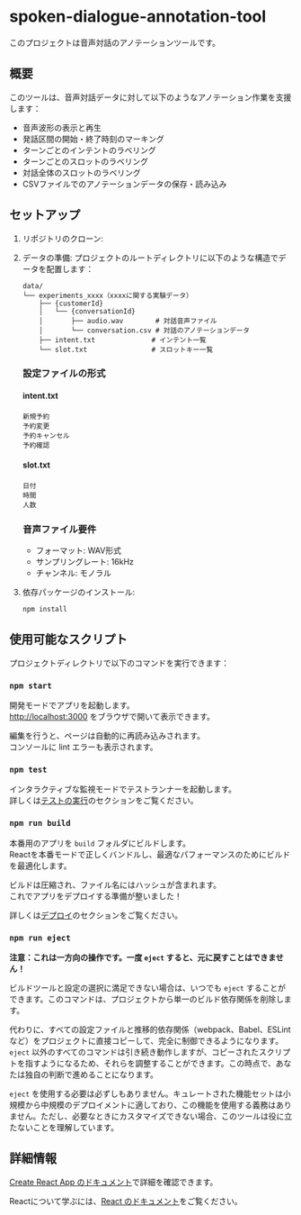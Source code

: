 # spoken-dialogue-annotation-tool

このプロジェクトは音声対話のアノテーションツールです。

## 概要
このツールは、音声対話データに対して以下のようなアノテーション作業を支援します：

- 音声波形の表示と再生
- 発話区間の開始・終了時刻のマーキング
- ターンごとのインテントのラベリング
- ターンごとのスロットのラベリング
- 対話全体のスロットのラベリング
- CSVファイルでのアノテーションデータの保存・読み込み

## セットアップ

1. リポジトリのクローン:

2. データの準備:
   プロジェクトのルートディレクトリに以下のような構造でデータを配置します：

   ```
   data/
   └── experiments_xxxx（xxxxに関する実験データ）
       ├── {customerId}
       │   └── {conversationId}
       │       ├── audio.wav        # 対話音声ファイル
       │       └── conversation.csv # 対話のアノテーションデータ
       ├── intent.txt              # インテント一覧
       └── slot.txt                # スロットキー一覧
   ```

   ### 設定ファイルの形式

   #### intent.txt
   ```
   新規予約
   予約変更
   予約キャンセル
   予約確認
   ```

   #### slot.txt
   ```
   日付
   時間
   人数
   ```

   ### 音声ファイル要件
   - フォーマット: WAV形式
   - サンプリングレート: 16kHz
   - チャンネル: モノラル

3. 依存パッケージのインストール:
   ```bash
   npm install
   ```

## 使用可能なスクリプト

プロジェクトディレクトリで以下のコマンドを実行できます：

### `npm start`

開発モードでアプリを起動します。\
[http://localhost:3000](http://localhost:3000) をブラウザで開いて表示できます。

編集を行うと、ページは自動的に再読み込みされます。\
コンソールに lint エラーも表示されます。

### `npm test`

インタラクティブな監視モードでテストランナーを起動します。\
詳しくは[テストの実行](https://facebook.github.io/create-react-app/docs/running-tests)のセクションをご覧ください。

### `npm run build`

本番用のアプリを `build` フォルダにビルドします。\
Reactを本番モードで正しくバンドルし、最適なパフォーマンスのためにビルドを最適化します。

ビルドは圧縮され、ファイル名にはハッシュが含まれます。\
これでアプリをデプロイする準備が整いました！

詳しくは[デプロイ](https://facebook.github.io/create-react-app/docs/deployment)のセクションをご覧ください。

### `npm run eject`

**注意：これは一方向の操作です。一度 `eject` すると、元に戻すことはできません！**

ビルドツールと設定の選択に満足できない場合は、いつでも `eject` することができます。このコマンドは、プロジェクトから単一のビルド依存関係を削除します。

代わりに、すべての設定ファイルと推移的依存関係（webpack、Babel、ESLintなど）をプロジェクトに直接コピーして、完全に制御できるようになります。`eject` 以外のすべてのコマンドは引き続き動作しますが、コピーされたスクリプトを指すようになるため、それらを調整することができます。この時点で、あなたは独自の判断で進めることになります。

`eject` を使用する必要は必ずしもありません。キュレートされた機能セットは小規模から中規模のデプロイメントに適しており、この機能を使用する義務はありません。ただし、必要なときにカスタマイズできない場合、このツールは役に立たないことを理解しています。

## 詳細情報

[Create React App のドキュメント](https://facebook.github.io/create-react-app/docs/getting-started)で詳細を確認できます。

Reactについて学ぶには、[React のドキュメント](https://reactjs.org/)をご覧ください。
